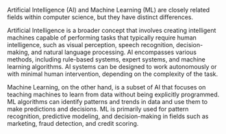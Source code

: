 Artificial Intelligence (AI) and Machine Learning (ML) are closely related fields within computer science, but they have distinct differences.



Artificial Intelligence is a broader concept that involves creating intelligent machines capable of performing tasks that typically require human intelligence, such as visual perception, speech recognition, decision-making, and natural language processing. AI encompasses various methods, including rule-based systems, expert systems, and machine learning algorithms. AI systems can be designed to work autonomously or with minimal human intervention, depending on the complexity of the task.



Machine Learning, on the other hand, is a subset of AI that focuses on teaching machines to learn from data without being explicitly programmed. ML algorithms can identify patterns and trends in data and use them to make predictions and decisions. ML is primarily used for pattern recognition, predictive modeling, and decision-making in fields such as marketing, fraud detection, and credit scoring.